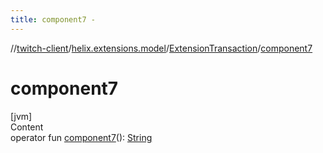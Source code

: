 ```yaml
---
title: component7 -
---
```

//[twitch-client](../../index.md)/[helix.extensions.model](../index.md)/[ExtensionTransaction](index.md)/[component7](component7.md)



# component7  
[jvm]  
Content  
operator fun [component7](component7.md)(): [String](https://kotlinlang.org/api/latest/jvm/stdlib/kotlin/-string/index.html)  




